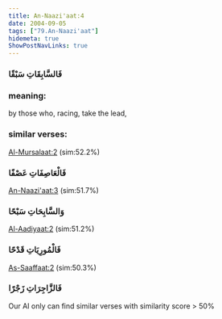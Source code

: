 ```yaml
---
title: An-Naazi'aat:4
date: 2004-09-05
tags: ["79.An-Naazi'aat"]
hidemeta: true 
ShowPostNavLinks: true 
---
```

### فَالسَّابِقَاتِ سَبْقًا
### meaning: 
by those who, racing, take the lead,
### similar verses: 

[Al-Mursalaat:2](/77/2) (sim:52.2%)

### فَالْعَاصِفَاتِ عَصْفًا

[An-Naazi'aat:3](/79/3) (sim:51.7%)

### وَالسَّابِحَاتِ سَبْحًا

[Al-Aadiyaat:2](/100/2) (sim:51.2%)

### فَالْمُورِيَاتِ قَدْحًا

[As-Saaffaat:2](/37/2) (sim:50.3%)

### فَالزَّاجِرَاتِ زَجْرًا

Our AI only can find similar verses with similarity score > 50% 
